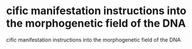 # cific manifestation instructions into the morphogenetic field of the DNA

cific manifestation instructions into the morphogenetic field of the DNA